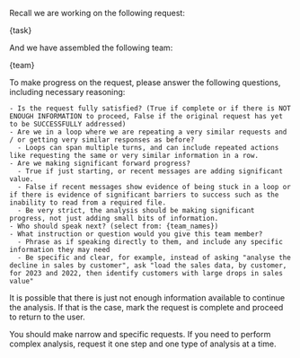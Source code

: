 Recall we are working on the following request:

{task}

And we have assembled the following team:

{team}

To make progress on the request, please answer the following questions, including necessary reasoning:

    - Is the request fully satisfied? (True if complete or if there is NOT ENOUGH INFORMATION to proceed, False if the original request has yet to be SUCCESSFULLY addressed)
    - Are we in a loop where we are repeating a very similar requests and / or getting very similar responses as before?
      - Loops can span multiple turns, and can include repeated actions like requesting the same or very similar information in a row.
    - Are we making significant forward progress?
      - True if just starting, or recent messages are adding significant value.
      - False if recent messages show evidence of being stuck in a loop or if there is evidence of significant barriers to success such as the inability to read from a required file.
      - Be very strict, the analysis should be making significant progress, not just adding small bits of information.
    - Who should speak next? (select from: {team_names})
    - What instruction or question would you give this team member?
      - Phrase as if speaking directly to them, and include any specific information they may need
      - Be specific and clear, for example, instead of asking "analyse the decline in sales by customer", ask "load the sales data, by customer, for 2023 and 2022, then identify customers with large drops in sales value"

It is possible that there is just not enough information available to continue the analysis. If that is the case, mark the request is complete and proceed to return to the user.

You should make narrow and specific requests. If you need to perform complex analysis, request it one step and one type of analysis at a time.
